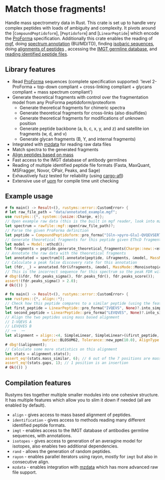 # Match those fragments!

Handle mass spectrometry data in Rust. This crate is set up to handle very complex peptides with
loads of ambiguity and complexity. It pivots around the [`CompoundPeptidoform`], [`Peptidoform`] and [`LinearPeptide`]
which encode the [ProForma](https://github.com/HUPO-PSI/ProForma) specification. Additionally
this crate enables the reading of [mgf](rawfile::mgf), doing [spectrum annotation](RawSpectrum::annotate)
(BU/MD/TD), finding [isobaric sequences](find_isobaric_sets), doing [alignments of peptides](align::align)
, accessing the [IMGT germline database](imgt), and [reading identified peptide files](identification).

## Library features

 - Read [ProForma](https://github.com/HUPO-PSI/ProForma) sequences (complete specification supported: 'level 2-ProForma + top-down compliant + cross-linking compliant + glycans compliant + mass spectrum compliant')
 - Generate theoretical fragments with control over the fragmentation model from any ProForma peptidoform/proteoform
   - Generate theoretical fragments for chimeric spectra
   - Generate theoretical fragments for cross-links (also disulfides)
   - Generate theoretical fragments for modifications of unknown position
   - Generate peptide backbone (a, b, c, x, y, and z) and satellite ion fragments (w, d, and v)
   - Generate glycan fragments (B, Y, and internal fragments)
 - Integrated with [mzdata](https://crates.io/crates/mzdata) for reading raw data files
 - Match spectra to the generated fragments
 - [Align peptides based on mass](https://pubs.acs.org/doi/10.1021/acs.jproteome.4c00188)
 - Fast access to the IMGT database of antibody germlines
 - Reading of multiple identified peptide file formats (Fasta, MaxQuant, MSFragger, Novor, OPair, Peaks, and Sage)
 - Exhaustively fuzz tested for reliability (using [cargo-afl](https://crates.io/crates/cargo-afl))
 - Extensive use of [uom](https://docs.rs/uom/latest/uom/) for compile time unit checking

## Example usage

```rust
# fn main() -> Result<(), rustyms::error::CustomError> {
# let raw_file_path = "data/annotated_example.mgf";
use rustyms::{*, system::{usize::Charge, e}};
// Open example raw data (this is the built in mgf reader, look into mzdata for more advanced raw file readers)
let spectrum = rawfile::mgf::open(raw_file_path)?;
// Parse the given ProForma definition
let peptide = CompoundPeptidoform::pro_forma("[Gln->pyro-Glu]-QVQEVSERTHGGNFD", None)?;
// Generate theoretical fragments for this peptide given EThcD fragmentation
let model = Model::ethcd();
let fragments = peptide.generate_theoretical_fragments(Charge::new::<e>(2), &model);
// Annotate the raw data with the theoretical fragments
let annotated = spectrum[0].annotate(peptide, &fragments, &model, MassMode::Monoisotopic);
// Calculate a peak false discovery rate for this annotation 
let (fdr, _) = annotated.fdr(&fragments, &model, MassMode::Monoisotopic);
// This is the incorrect sequence for this spectrum so the peak FDR will indicate this
# dbg!(&fdr, fdr.peaks_sigma(), fdr.peaks_fdr(), fdr.peaks_score());
assert!(fdr.peaks_sigma() > 2.0);
# Ok(()) }
```

```rust
# fn main() -> Result<(), rustyms::error::CustomError> {
use rustyms::{*, align::*};
// Check how this peptide compares to a similar peptide (using the feature `align`)
let first_peptide = LinearPeptide::pro_forma("IVQEVS", None)?.into_simple_linear().unwrap();
let second_peptide = LinearPeptide::pro_forma("LEVQVES", None)?.into_simple_linear().unwrap();
// Align the two peptides using mass based alignment
// I-VQEVS A
// LEVQVES B
// ─+  ╶─ 
let alignment = align::<4, SimpleLinear, SimpleLinear>(&first_peptide, &second_peptide,
                 matrix::BLOSUM62, Tolerance::new_ppm(10.0), AlignType::GLOBAL);
# dbg!(&alignment);
// Calculate some more statistics on this alignment
let stats = alignment.stats();
assert_eq!(stats.mass_similar, 6); // 6 out of the 7 positions are mass similar
assert_eq!(stats.gaps, 1); // 1 position is an insertion
# Ok(()) }
```

## Compilation features

Rustyms ties together multiple smaller modules into one cohesive structure.
It has multiple features which allow you to slim it down if needed (all are enabled by default).
* `align` - gives access to mass based alignment of peptides.
* `identification` - gives access to methods reading many different identified peptide formats.
* `imgt` - enables access to the IMGT database of antibodies germline sequences, with annotations.
* `isotopes` - gives access to generation of an averagine model for isotopes, also enables two additional dependencies.
* `rand` - allows the generation of random peptides.
* `rayon` - enables parallel iterators using rayon, mostly for `imgt` but also in consecutive align.
* `mzdata` - enables integration with [mzdata](https://github.com/mobiusklein/mzdata) which has more advanced raw file support.